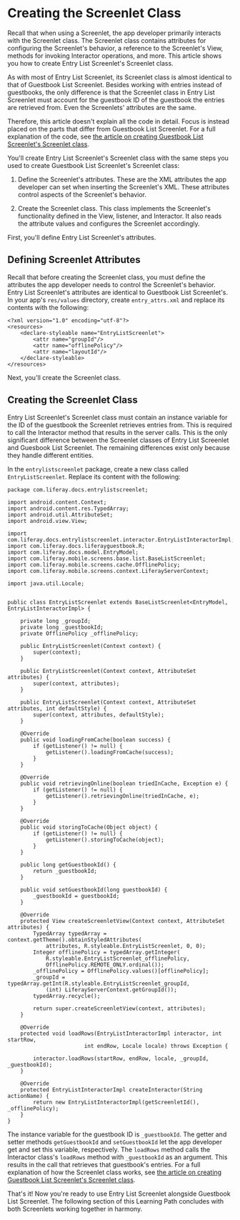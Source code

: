 # Creating the Screenlet Class

Recall that when using a Screenlet, the app developer primarily interacts with 
the Screenlet class. The Screenlet class contains attributes for configuring the 
Screenlet's behavior, a reference to the Screenlet's View, methods for invoking 
Interactor operations, and more. This article shows you how to create Entry List 
Screenlet's Screenlet class. 

As with most of Entry List Screenlet, its Screenlet class is almost identical to 
that of Guestbook List Screenlet. Besides working with entries instead of 
guestbooks, the only difference is that the Screenlet class in Entry List 
Screenlet must account for the guestbook ID of the guestbook the entries are 
retrieved from. Even the Screenlets' attributes are the same. 

Therefore, this article doesn't explain all the code in detail. Focus is instead 
placed on the parts that differ from Guestbook List Screenlet. For a full 
explanation of the code, see 
[the article on creating Guestbook List Screenlet's Screenlet class](https://www.liferay.com/). 

You'll create Entry List Screenlet's Screenlet class with the same 
steps you used to create Guestbook List Screenlet's Screenlet class:

1. Define the Screenlet's attributes. These are the XML attributes the app 
   developer can set when inserting the Screenlet's XML. These attributes 
   control aspects of the Screenlet's behavior. 

2. Create the Screenlet class. This class implements the Screenlet's 
   functionality defined in the View, listener, and Interactor. It also reads 
   the attribute values and configures the Screenlet accordingly. 

First, you'll define Entry List Screenlet's attributes. 

## Defining Screenlet Attributes

Recall that before creating the Screenlet class, you must define the attributes 
the app developer needs to control the Screenlet's behavior. Entry List 
Screenlet's attributes are identical to Guestbook List Screenlet's. In your 
app's `res/values` directory, create `entry_attrs.xml` and replace its contents 
with the following: 

    <?xml version="1.0" encoding="utf-8"?>
    <resources>
        <declare-styleable name="EntryListScreenlet">
            <attr name="groupId"/>
            <attr name="offlinePolicy"/>
            <attr name="layoutId"/>
        </declare-styleable>
    </resources>

Next, you'll create the Screenlet class.

## Creating the Screenlet Class

Entry List Screenlet's Screenlet class must contain an instance variable for the 
ID of the guestbook the Screenlet retrieves entries from. This is required to 
call the Interactor method that results in the server calls. This is the only 
significant difference between the Screenlet classes of Entry List Screenlet and 
Guesbook List Screenlet. The remaining differences exist only because they 
handle different entities. 

In the `entrylistscreenlet` package, create a new class called 
`EntryListScreenlet`. Replace its content with the following:

    package com.liferay.docs.entrylistscreenlet;

    import android.content.Context;
    import android.content.res.TypedArray;
    import android.util.AttributeSet;
    import android.view.View;

    import com.liferay.docs.entrylistscreenlet.interactor.EntryListInteractorImpl;
    import com.liferay.docs.liferayguestbook.R;
    import com.liferay.docs.model.EntryModel;
    import com.liferay.mobile.screens.base.list.BaseListScreenlet;
    import com.liferay.mobile.screens.cache.OfflinePolicy;
    import com.liferay.mobile.screens.context.LiferayServerContext;

    import java.util.Locale;


    public class EntryListScreenlet extends BaseListScreenlet<EntryModel, EntryListInteractorImpl> {

        private long _groupId;
        private long _guestbookId;
        private OfflinePolicy _offlinePolicy;

        public EntryListScreenlet(Context context) {
            super(context);
        }

        public EntryListScreenlet(Context context, AttributeSet attributes) {
            super(context, attributes);
        }

        public EntryListScreenlet(Context context, AttributeSet attributes, int defaultStyle) {
            super(context, attributes, defaultStyle);
        }

        @Override
        public void loadingFromCache(boolean success) {
            if (getListener() != null) {
                getListener().loadingFromCache(success);
            }
        }

        @Override
        public void retrievingOnline(boolean triedInCache, Exception e) {
            if (getListener() != null) {
                getListener().retrievingOnline(triedInCache, e);
            }
        }

        @Override
        public void storingToCache(Object object) {
            if (getListener() != null) {
                getListener().storingToCache(object);
            }
        }

        public long getGuestbookId() {
            return _guestbookId;
        }

        public void setGuestbookId(long guestbookId) {
            _guestbookId = guestbookId;
        }

        @Override
        protected View createScreenletView(Context context, AttributeSet attributes) {
            TypedArray typedArray = context.getTheme().obtainStyledAttributes(
                attributes, R.styleable.EntryListScreenlet, 0, 0);
            Integer offlinePolicy = typedArray.getInteger(
                R.styleable.EntryListScreenlet_offlinePolicy,
                OfflinePolicy.REMOTE_ONLY.ordinal());
            _offlinePolicy = OfflinePolicy.values()[offlinePolicy];
            _groupId = typedArray.getInt(R.styleable.EntryListScreenlet_groupId,
                (int) LiferayServerContext.getGroupId());
            typedArray.recycle();

            return super.createScreenletView(context, attributes);
        }

        @Override
        protected void loadRows(EntryListInteractorImpl interactor, int startRow,
                            int endRow, Locale locale) throws Exception {

            interactor.loadRows(startRow, endRow, locale, _groupId, _guestbookId);
        }

        @Override
        protected EntryListInteractorImpl createInteractor(String actionName) {
            return new EntryListInteractorImpl(getScreenletId(), _offlinePolicy);
        }
    }

The instance variable for the guestbook ID is `_guestbookId`. The getter and 
setter methods `getGuestbookId` and `setGuestbookId` let the app developer get 
and set this variable, respectively. The `loadRows` method calls the 
Interactor class's `loadRows` method with `_guestbookId` as an argument. This 
results in the call that retrieves that guestbook's entries. For a full 
explanation of how the Screenlet class works, see 
[the article on creating Guestbook List Screenlet's Screenlet class](https://www.liferay.com/). 

That's it! Now you're ready to use Entry List Screenlet alongside Guestbook List 
Screenlet. The following section of this Learning Path concludes with both 
Screenlets working together in harmony. 
